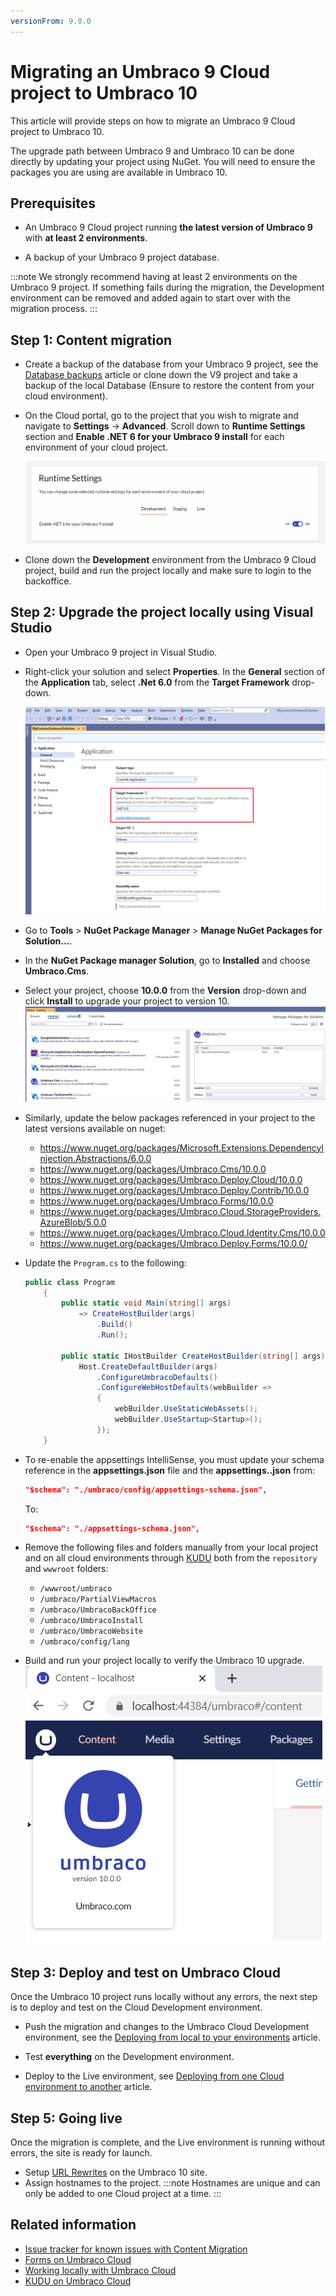 ```yaml
---
versionFrom: 9.0.0
---
```


# Migrating an Umbraco 9 Cloud project to Umbraco 10

This article will provide steps on how to migrate an Umbraco 9 Cloud project to Umbraco 10.

The upgrade path between Umbraco 9 and Umbraco 10 can be done directly by updating your project using NuGet. You will need to ensure the packages you are using are available in Umbraco 10.

## Prerequisites

* An Umbraco 9 Cloud project running **the latest version of Umbraco 9** with **at least 2 environments**.

* A backup of your Umbraco 9 project database.

:::note
We strongly recommend having at least 2 environments on the Umbraco 9 project. If something fails during the migration, the Development environment can be removed and added again to start over with the migration process.
:::

## Step 1: Content migration

* Create a backup of the database from your Umbraco 9 project, see the [Database backups](https://our.umbraco.com/documentation/umbraco-cloud/Databases/Backups/) article or clone down the V9 project and take a backup of the local Database (Ensure to restore the content from your cloud environment).

* On the Cloud portal, go to the project that you wish to migrate and navigate to **Settings** -> **Advanced**. Scroll down to **Runtime Settings** section and **Enable .NET 6 for your Umbraco 9 install** for each environment of your cloud project.

    ![Runtime Settings](images/Runtime-Settings.png)

* Clone down the **Development** environment from the Umbraco 9 Cloud project, build and run the project locally and make sure to login to the backoffice.

## Step 2: Upgrade the project locally using Visual Studio

* Open your Umbraco 9 project in Visual Studio.

* Right-click your solution and select **Properties**. In the **General** section of the **Application** tab, select **.Net 6.0** from the **Target Framework** drop-down.

    ![Target Framework](images/Target-Framework.png)

* Go to **Tools** > **NuGet Package Manager** > **Manage NuGet Packages for Solution...**.

* In the **NuGet Package manager Solution**, go to **Installed** and choose **Umbraco.Cms**.

* Select your project, choose **10.0.0** from the **Version** drop-down and click **Install** to upgrade your project to version 10.
    ![Target Framework](images/Nuget-Version-Install.png)

* Similarly, update the below packages referenced in your project to the latest versions available on nuget:
  * <https://www.nuget.org/packages/Microsoft.Extensions.DependencyInjection.Abstractions/6.0.0>
  * <https://www.nuget.org/packages/Umbraco.Cms/10.0.0>
  * <https://www.nuget.org/packages/Umbraco.Deploy.Cloud/10.0.0>
  * <https://www.nuget.org/packages/Umbraco.Deploy.Contrib/10.0.0>
  * <https://www.nuget.org/packages/Umbraco.Forms/10.0.0>
  * <https://www.nuget.org/packages/Umbraco.Cloud.StorageProviders.AzureBlob/5.0.0>
  * <https://www.nuget.org/packages/Umbraco.Cloud.Identity.Cms/10.0.0>
  * <https://www.nuget.org/packages/Umbraco.Deploy.Forms/10.0.0/>

* Update the `Program.cs` to the following:

    ```csharp
    public class Program
        {
            public static void Main(string[] args)
                => CreateHostBuilder(args)
                    .Build()
                    .Run();

            public static IHostBuilder CreateHostBuilder(string[] args) =>
                Host.CreateDefaultBuilder(args)
                    .ConfigureUmbracoDefaults()
                    .ConfigureWebHostDefaults(webBuilder =>
                    {
                        webBuilder.UseStaticWebAssets();
                        webBuilder.UseStartup<Startup>();
                    });
        }
    ```

* To re-enable the appsettings IntelliSense, you must update your schema reference in the **appsettings.json** file and the **appsettings.<environment-name>.json** from:

    ```json
    "$schema": "./umbraco/config/appsettings-schema.json",
    ```

    To:

    ```json
    "$schema": "./appsettings-schema.json",
    ```

* Remove the following files and folders manually from your local project and on all cloud environments through [KUDU](../../Set-Up/Power-Tools/index.md) both from the `repository` and `wwwroot` folders:

  * `/wwwroot/umbraco`
  * `/umbraco/PartialViewMacros`
  * `/umbraco/UmbracoBackOffice`
  * `/umbraco/UmbracoInstall`
  * `/umbraco/UmbracoWebsite`
  * `/umbraco/config/lang`

* Build and run your project locally to verify the Umbraco 10 upgrade.
    ![Target Framework](images/verify-v10-upgrade-locally.png)

## Step 3: Deploy and test on Umbraco Cloud

Once the Umbraco 10 project runs locally without any errors, the next step is to deploy and test on the Cloud Development environment.

* Push the migration and changes to the Umbraco Cloud Development environment, see the [Deploying from local to your environments](../../Deployment/Local-to-Cloud/index.md) article.

* Test **everything** on the Development environment.

* Deploy to the Live environment, see [Deploying from one Cloud environment to another](../../Deployment/Cloud-to-Cloud/index.md) article.

## Step 5: Going live

Once the migration is complete, and the Live environment is running without errors, the site is ready for launch.

* Setup [URL Rewrites](../../../Reference/Routing/IISRewriteRules/index.md) on the Umbraco 10 site.
* Assign hostnames to the project.
    :::note
    Hostnames are unique and can only be added to one Cloud project at a time.
    :::

## Related information

* [Issue tracker for known issues with Content Migration](https://github.com/umbraco/UmbracoDocs/issues)
* [Forms on Umbraco Cloud](../../Deployment/Umbraco-Forms-on-Cloud)
* [Working locally with Umbraco Cloud](../../Set-Up/Working-Locally/)
* [KUDU on Umbraco Cloud](../../Set-Up/Power-Tools/)
